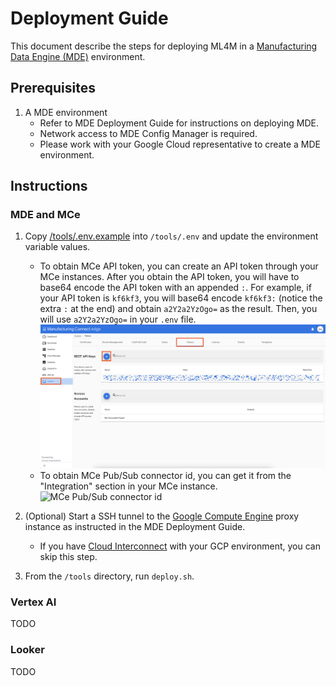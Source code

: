 # Deployment Guide

This document describe the steps for deploying ML4M in a
[Manufacturing Data Engine (MDE)](https://cloud.google.com/solutions/manufacturing-data-engine)
environment.

## Prerequisites

1. A MDE environment
   - Refer to MDE Deployment Guide for instructions on deploying MDE.
   - Network access to MDE Config Manager is required.
   - Please work with your Google Cloud representative to create
     a MDE environment.

## Instructions

### MDE and MCe

1. Copy [/tools/.env.example](/tools/.env.example) into `/tools/.env`
   and update the environment variable values.
    - To obtain MCe API token, you can create an API token through your MCe
      instances. After you obtain the API token, you will have to base64
      encode the API token with an appended `:`. For example, if your API
      token is `kf6kf3`, you will base64 encode `kf6kf3:` (notice the extra
      `:` at the end) and obtain `a2Y2a2YzOgo=` as the result. Then, you will
      use `a2Y2a2YzOgo=` in your `.env` file.
    ![MCe API token creation](./img/mce_api_token_creation.png)
    - To obtain MCe Pub/Sub connector id, you can get it from the "Integration"
      section in your MCe instance.
    ![MCe Pub/Sub connector id]()

1. (Optional) Start a SSH tunnel to the [Google Compute Engine](https://cloud.google.com/compute)
   proxy instance as instructed in the MDE Deployment Guide.
    - If you have [Cloud Interconnect](https://cloud.google.com/network-connectivity/docs/interconnect)
      with your GCP environment, you can skip this step.

1. From the `/tools` directory, run `deploy.sh`.

### Vertex AI

TODO

### Looker

TODO
